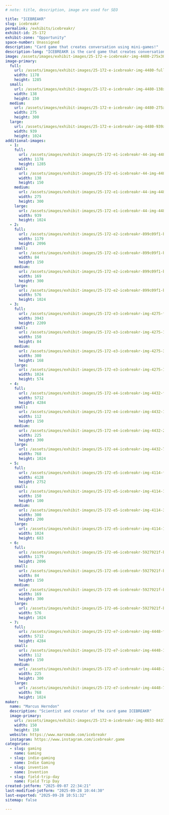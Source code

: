 ```yaml
---
# note: title, description, image are used for SEO

title: "ICEBREAKR"
slug: icebreakr
permalink: /exhibits/icebreakr/
exhibit-id: 25-172
exhibit-zone: "Opportunity"
space-number: Unassigned
description: "Card game that creates conversation using mini-games!"
description-long: "ICEBREAKR is the card game that creates conversation by using 45 mini-games that break the ice!"
image: /assets/images/exhibit-images/25-172-e-icebreakr-img-4480-275x300.jpeg
image-primary: 
  full:
    url: /assets/images/exhibit-images/25-172-e-icebreakr-img-4480-full.jpeg
    width: 1178
    height: 1285
  small:
    url: /assets/images/exhibit-images/25-172-e-icebreakr-img-4480-138x150.jpeg
    width: 138
    height: 150
  medium:
    url: /assets/images/exhibit-images/25-172-e-icebreakr-img-4480-275x300.jpeg
    width: 275
    height: 300
  large:
    url: /assets/images/exhibit-images/25-172-e-icebreakr-img-4480-939x1024.jpeg
    width: 939
    height: 1024
additional-images: 
  - 1:
    full:
      url: /assets/images/exhibit-images/25-172-e1-icebreakr-44-img-4480-3633-full.jpeg
      width: 1178
      height: 1285
    small:
      url: /assets/images/exhibit-images/25-172-e1-icebreakr-44-img-4480-3633-138x150.jpeg
      width: 138
      height: 150
    medium:
      url: /assets/images/exhibit-images/25-172-e1-icebreakr-44-img-4480-3633-275x300.jpeg
      width: 275
      height: 300
    large:
      url: /assets/images/exhibit-images/25-172-e1-icebreakr-44-img-4480-3633-939x1024.jpeg
      width: 939
      height: 1024
  - 2:
    full:
      url: /assets/images/exhibit-images/25-172-e2-icebreakr-899c09f1-b667-4e39-929d-d923eaedb1b8-full.jpeg
      width: 1179
      height: 2096
    small:
      url: /assets/images/exhibit-images/25-172-e2-icebreakr-899c09f1-b667-4e39-929d-d923eaedb1b8-84x150.jpeg
      width: 84
      height: 150
    medium:
      url: /assets/images/exhibit-images/25-172-e2-icebreakr-899c09f1-b667-4e39-929d-d923eaedb1b8-169x300.jpeg
      width: 169
      height: 300
    large:
      url: /assets/images/exhibit-images/25-172-e2-icebreakr-899c09f1-b667-4e39-929d-d923eaedb1b8-576x1024.jpeg
      width: 576
      height: 1024
  - 3:
    full:
      url: /assets/images/exhibit-images/25-172-e3-icebreakr-img-4275-full.jpeg
      width: 3943
      height: 2209
    small:
      url: /assets/images/exhibit-images/25-172-e3-icebreakr-img-4275-150x84.jpeg
      width: 150
      height: 84
    medium:
      url: /assets/images/exhibit-images/25-172-e3-icebreakr-img-4275-300x168.jpeg
      width: 300
      height: 168
    large:
      url: /assets/images/exhibit-images/25-172-e3-icebreakr-img-4275-1024x574.jpeg
      width: 1024
      height: 574
  - 4:
    full:
      url: /assets/images/exhibit-images/25-172-e4-icebreakr-img-4432-full.jpeg
      width: 5712
      height: 4284
    small:
      url: /assets/images/exhibit-images/25-172-e4-icebreakr-img-4432-112x150.jpeg
      width: 112
      height: 150
    medium:
      url: /assets/images/exhibit-images/25-172-e4-icebreakr-img-4432-225x300.jpeg
      width: 225
      height: 300
    large:
      url: /assets/images/exhibit-images/25-172-e4-icebreakr-img-4432-768x1024.jpeg
      width: 768
      height: 1024
  - 5:
    full:
      url: /assets/images/exhibit-images/25-172-e5-icebreakr-img-4114-full.jpeg
      width: 4128
      height: 2752
    small:
      url: /assets/images/exhibit-images/25-172-e5-icebreakr-img-4114-150x100.jpeg
      width: 150
      height: 100
    medium:
      url: /assets/images/exhibit-images/25-172-e5-icebreakr-img-4114-300x200.jpeg
      width: 300
      height: 200
    large:
      url: /assets/images/exhibit-images/25-172-e5-icebreakr-img-4114-1024x683.jpeg
      width: 1024
      height: 683
  - 6:
    full:
      url: /assets/images/exhibit-images/25-172-e6-icebreakr-5927921f-bc33-4748-aad1-d494a4ff2082-full.jpeg
      width: 1179
      height: 2096
    small:
      url: /assets/images/exhibit-images/25-172-e6-icebreakr-5927921f-bc33-4748-aad1-d494a4ff2082-84x150.jpeg
      width: 84
      height: 150
    medium:
      url: /assets/images/exhibit-images/25-172-e6-icebreakr-5927921f-bc33-4748-aad1-d494a4ff2082-169x300.jpeg
      width: 169
      height: 300
    large:
      url: /assets/images/exhibit-images/25-172-e6-icebreakr-5927921f-bc33-4748-aad1-d494a4ff2082-576x1024.jpeg
      width: 576
      height: 1024
  - 7:
    full:
      url: /assets/images/exhibit-images/25-172-e7-icebreakr-img-4448-full.jpeg
      width: 5712
      height: 4284
    small:
      url: /assets/images/exhibit-images/25-172-e7-icebreakr-img-4448-112x150.jpeg
      width: 112
      height: 150
    medium:
      url: /assets/images/exhibit-images/25-172-e7-icebreakr-img-4448-225x300.jpeg
      width: 225
      height: 300
    large:
      url: /assets/images/exhibit-images/25-172-e7-icebreakr-img-4448-768x1024.jpeg
      width: 768
      height: 1024
maker: 
  name: "Marcus Herndon"
  description: "Scientist and creator of the card game ICEBREAKR"
  image-primary:
    url: /assets/images/exhibit-images/25-172-m-icebreakr-img-0653-8437-150x150.jpeg
    width: 150
    height: 150
  website: https://www.marcmade.com/icebreakr
  instagram: https://www.instagram.com/icebreakr.game
categories: 
  - slug: gaming
    name: Gaming
  - slug: indie-gaming
    name: Indie Gaming
  - slug: invention
    name: Invention
  - slug: field-trip-day
    name: Field Trip Day
created-jotform: "2025-09-07 22:34:21"
last-modified-jotform: "2025-09-28 10:44:30"
last-exported: "2025-09-28 10:51:32"
sitemap: false

---
```

